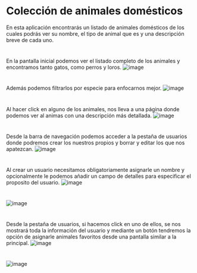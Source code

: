 # Colección de animales domésticos

En esta aplicación encontrarás un listado de animales domésticos de los cuales
podrás ver su nombre, el tipo de animal que es y una descripción breve de cada uno.

#

En la pantalla inicial podemos ver el listado completo de los animales y encontramos tanto gatos, como perros y loros. 
![image](https://user-images.githubusercontent.com/72435753/145718105-8ae5bfdb-00b8-4636-b6b4-d46458377dd5.png)

#

Además podemos filtrarlos por especie para enfocarnos mejor.
![image](https://user-images.githubusercontent.com/72435753/145718135-3bcccb0e-6b62-4caf-94b9-2303f44e4fb7.png)

#

Al hacer click en alguno de los animales, nos lleva a una página donde podemos ver al animas con una descripción más detallada.
![image](https://user-images.githubusercontent.com/72435753/145718441-b97a136b-cf7d-4891-874a-dc29ab3e27c5.png)

#

Desde la barra de navegación podemos acceder a la pestaña de usuarios donde podremos crear los nuestros propios
y borrar y editar los que nos apatezcan.
![image](https://user-images.githubusercontent.com/72435753/145718158-bf608fe0-8e1d-47e0-89bb-922ca2d0417f.png)

#

Al crear un usuario necesitamos obligatoriamente asignarle un nombre y opcionalmente le podemos añadir un campo
de detalles para especificar el proposito del usuario.
![image](https://user-images.githubusercontent.com/72435753/145718170-ad670f89-30b9-4aee-a7e0-c5735e95be86.png)

#

![image](https://user-images.githubusercontent.com/72435753/145718260-3e40cd23-3139-4ba5-9192-e48b2b0b89d2.png)

#

Desde la pestaña de usuarios, si hacemos click en uno de ellos, se nos mostrará toda la información del usuario
y mediante un botón tendremos la opción de asignarle animales favoritos desde una pantalla similar a la principal.
![image](https://user-images.githubusercontent.com/72435753/145718176-356cf2ad-ec5c-434d-be28-a818b52a87cf.png)

#

![image](https://user-images.githubusercontent.com/72435753/145718243-edafb3f7-0b33-4093-b70e-562816aeea6e.png)
